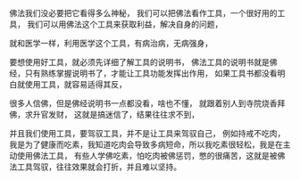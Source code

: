 佛法我们没必要把它看得多么神秘，
我们可以把佛法看作工具，一个很好用的工具，
我们可以用佛法这个工具来获取利益，解决自身的问题，

就和医学一样，利用医学这个工具，有病治病，无病强身，

要想使用好工具，就必须先详细了解工具的说明书，
佛法工具的说明书就是佛经，只有熟练掌握说明书了，才能让工具功能发挥出作用，
如果工具书都没看明白就使用工具，就容易适得其反，

很多人信佛，但是佛经说明书一点都没看，啥也不懂，
就跟着别人到寺院烧香拜佛，求升官发财，
这就是搞迷信了，结果往往求不到，

并且我们使用工具，要驾驭工具，并不是让工具来驾驭自己，
例如持戒不吃肉，我是为了健康而吃素，我知道吃肉会导致多病短命，所以我吃素很轻松，我是在主动使用佛法工具，
有些人学佛吃素，怕吃肉被佛惩罚，憋的很痛苦，这就是被佛法工具驾驭，往往效果就会打折，并且难以坚持。